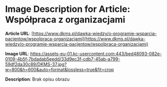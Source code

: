 # Image Description for Article: Współpraca z organizacjami
**Article URL**: [https://www.dkms.pl/dawka-wiedzy/o-programie-wsparcia-pacjentow/wspolpraca-organizacjami](https://www.dkms.pl/dawka-wiedzy/o-programie-wsparcia-pacjentow/wspolpraca-organizacjami)

**Image URL**: https://assets-eu-01.kc-usercontent.com:443/bed48093-082e-0109-4b5f-7bdadab5eedd/33d9ec3f-cdb7-45ab-a799-59df2da30c89/DKMS-37.jpg?w=800&h=600&auto=format&lossless=true&fit=crop

**Description**: Brak opisu obrazu
